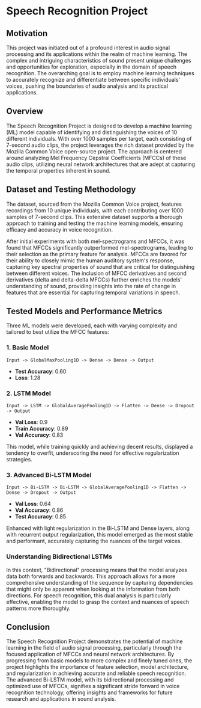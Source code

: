 # Speech Recognition Project

## Motivation

This project was initiated out of a profound interest in audio signal processing and its applications within the realm of machine learning. The complex and intriguing characteristics of sound present unique challenges and opportunities for exploration, especially in the domain of speech recognition. The overarching goal is to employ machine learning techniques to accurately recognize and differentiate between specific individuals' voices, pushing the boundaries of audio analysis and its practical applications.

## Overview

The Speech Recognition Project is designed to develop a machine learning (ML) model capable of identifying and distinguishing the voices of 10 different individuals. With over 1000 samples per target, each consisting of 7-second audio clips, the project leverages the rich dataset provided by the Mozilla Common Voice open-source project. The approach is centered around analyzing Mel Frequency Cepstral Coefficients (MFCCs) of these audio clips, utilizing neural network architectures that are adept at capturing the temporal properties inherent in sound.

## Dataset and Testing Methodology

The dataset, sourced from the Mozilla Common Voice project, features recordings from 10 unique individuals, with each contributing over 1000 samples of 7-second clips. This extensive dataset supports a thorough approach to training and testing the machine learning models, ensuring efficacy and accuracy in voice recognition.

After initial experiments with both mel-spectrograms and MFCCs, it was found that MFCCs significantly outperformed mel-spectrograms, leading to their selection as the primary feature for analysis. MFCCs are favored for their ability to closely mimic the human auditory system's response, capturing key spectral properties of sound that are critical for distinguishing between different voices. The inclusion of MFCC derivatives and second derivatives (delta and delta-delta MFCCs) further enriches the models' understanding of sound, providing insights into the rate of change in features that are essential for capturing temporal variations in speech.

## Tested Models and Performance Metrics

Three ML models were developed, each with varying complexity and tailored to best utilize the MFCC features:

### 1. Basic Model
```
Input -> GlobalMaxPooling1D -> Dense -> Dense -> Output
```
- **Test Accuracy**: 0.60
- **Loss**: 1.28

### 2. LSTM Model
```
Input -> LSTM -> GlobalAveragePooling1D -> Flatten -> Dense -> Dropout -> Output
```
- **Val Loss**: 0.9
- **Train Accuracy**: 0.89
- **Val Accuracy**: 0.83

This model, while training quickly and achieving decent results, displayed a tendency to overfit, underscoring the need for effective regularization strategies.

### 3. Advanced Bi-LSTM Model
```
Input -> Bi-LSTM -> Bi-LSTM -> GlobalAveragePooling1D -> Flatten -> Dense -> Dropout -> Output
```
- **Val Loss**: 0.64
- **Val Accuracy**: 0.86
- **Test Accuracy**: 0.85

Enhanced with light regularization in the Bi-LSTM and Dense layers, along with recurrent output regularization, this model emerged as the most stable and performant, accurately capturing the nuances of the target voices.

### Understanding Bidirectional LSTMs

In this context, "Bidirectional" processing means that the model analyzes data both forwards and backwards. This approach allows for a more comprehensive understanding of the sequence by capturing dependencies that might only be apparent when looking at the information from both directions. For speech recognition, this dual analysis is particularly effective, enabling the model to grasp the context and nuances of speech patterns more thoroughly.

## Conclusion

The Speech Recognition Project demonstrates the potential of machine learning in the field of audio signal processing, particularly through the focused application of MFCCs and neural network architectures. By progressing from basic models to more complex and finely tuned ones, the project highlights the importance of feature selection, model architecture, and regularization in achieving accurate and reliable speech recognition. The advanced Bi-LSTM model, with its bidirectional processing and optimized use of MFCCs, signifies a significant stride forward in voice recognition technology, offering insights and frameworks for future research and applications in sound analysis.

